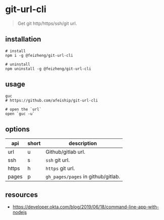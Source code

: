 # git-url-cli
> Get git http/https/ssh/git url.

## installation
```shell
# install
npm i -g @feizheng/git-url-cli

# uninstall
npm uninstall -g @feizheng/git-url-cli
```

## usage
```shell
guc
# https://github.com/afeiship/git-url-cli

# open the `url`
open `guc -u`
```

## options
| api   | short | description                        |
| ----- | ----- | ---------------------------------- |
| url   | u     | Github/gitlab url.                 |
| ssh   | s     | `ssh` git url.                     |
| https | h     | `https` git url.                   |
| pages | p     | `gh_pages/pages` in github/gitlab. |

## resources
- https://developer.okta.com/blog/2019/06/18/command-line-app-with-nodejs
